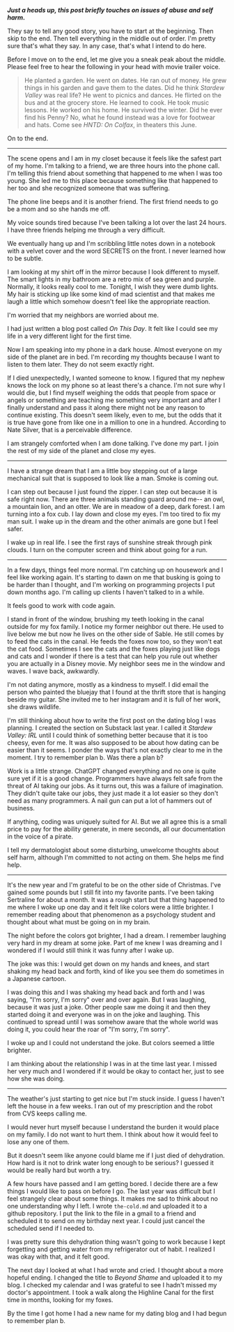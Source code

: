 ***Just a heads up, this post briefly touches on issues of abuse and self harm.***

They say to tell any good story, you have to start at the beginning. Then skip to the end. Then tell everything in the middle out of order. I'm pretty sure that's what they say. In any case, that's what I intend to do here.

Before I move on to the end, let me give you a sneak peak about the middle. Please feel free to hear the following in your head with movie trailer voice.

> He planted a garden. He went on dates. He ran out of money. He grew things in his garden and gave them to the dates. Did he think *Stardew Valley* was real life? He went to picnics and dances. He flirted on the bus and at the grocery store. He learned to cook. He took music lessons. He worked on his home. He survived the winter. Did he ever find his Penny? No, what he found instead was a love for footwear and hats. Come see *HNTD: On Colfax*, in theaters this June.

On to the end.

-----

The scene opens and I am in my closet because it feels like the safest part of my home. I'm talking to a friend, we are three hours into the phone call. I'm telling this friend about something that happened to me when I was too young. She led me to this place because something like that happened to her too and she recognized someone that was suffering. 

The phone line beeps and it is another friend. The first friend needs to go be a mom and so she hands me off.

My voice sounds tired because I've been talking a lot over the last 24 hours. I have three friends helping me through a very difficult. 

We eventually hang up and I'm scribbling little notes down in a notebook with a velvet cover and the word SECRETS on the front. I never learned how to be subtle.

I am looking at my shirt off in the mirror because I look different to myself. The smart lights in my bathroom are a retro mix of sea green and purple. Normally, it looks really cool to me. Tonight, I wish they were dumb lights. My hair is sticking up like some kind of mad scientist and that makes me laugh a little which somehow doesn't feel like the appropriate reaction.

I'm worried that my neighbors are worried about me.

I had just written a blog post called *On This Day*. It felt like I could see my life in a very different light for the first time. 

Now I am speaking into my phone in a dark house. Almost everyone on my side of the planet are in bed. I'm recording my thoughts because I want to listen to them later. They do not seem exactly right. 

If I died unexpectedly, I wanted someone to know. I figured that my nephew knows the lock on my phone so at least there's a chance. I'm not sure why I would die, but I find myself weighing the odds that people from space or angels or something are teaching me something very important and after I finally understand and pass it along there might not be any reason to continue existing. This doesn't seem likely, even to me, but the odds that it is true have gone from like one in a million to one in a hundred. According to Nate Silver, that is a perceivable difference.

I am strangely comforted when I am done talking. I've done my part. I join the rest of my side of the planet and close my eyes. 

---

I have a strange dream that I am a little boy stepping out of a large mechanical suit that is supposed to look like a man. Smoke is coming out. 

I can step out because I just found the zipper. I can step out because it is safe right now. There are three animals standing guard around me-- an owl, a mountain lion, and an otter. We are in meadow of a deep, dark forest. I am turning into a fox cub. I lay down and close my eyes. I'm too tired to fix my man suit. I wake up in the dream and the other animals are gone but I feel safer.

I wake up in real life. I see the first rays of sunshine streak through pink clouds. I turn on the computer screen and think about going for a run.

-----

In a few days, things feel more normal. I'm catching up on housework and I feel like working again. It's starting to dawn on me that busking is going to be harder than I thought, and I'm working on programming projects I put down months ago. I'm calling up clients I haven't talked to in a while. 

It feels good to work with code again. 

I stand in front of the window, brushing my teeth looking in the canal outside for my fox family. I notice my former neighbor out there. He used to live below me but now he lives on the other side of Sable. He still comes by to feed the cats in the canal. He feeds the foxes now too, so they won't eat the cat food. Sometimes I see the cats and the foxes playing just like dogs and cats and I wonder if there is a test that can help you rule out whether you are actually in a Disney movie. My neighbor sees me in the window and waves. I wave back, awkwardly.

I'm not dating anymore, mostly as a kindness to myself. I did email the person who painted the bluejay that I found at the thrift store that is hanging beside my guitar. She invited me to her instagram and it is full of her work, she draws wildlife.

I'm still thinking about how to write the first post on the dating blog I was planning. I created the section on Substack last year. I called it *Stardew Valley: IRL* until I could think of something better because that it is too cheesy, even for me. It was also supposed to be about how dating can be easier than it seems. I ponder the ways that's not exactly clear to me in the moment. I try to remember plan b. Was there a plan b?

Work is a little strange. ChatGPT changed everything and no one is quite sure yet if it is a good change. Programmers have always felt safe from the threat of AI taking our jobs. As it turns out, this was a failure of imagination. They didn't quite take our jobs, they just made it a lot easier so they don't need as many programmers. A nail gun can put a lot of hammers out of business. 

If anything, coding was uniquely suited for AI. But we all agree this is a small price to pay for the ability generate, in mere seconds, all our documentation in the voice of a pirate. 

I tell my dermatologist about some disturbing, unwelcome thoughts about self harm, although I'm committed to not acting on them. She helps me find help.

-----

It's the new year and I'm grateful to be on the other side of Christmas. I've gained some pounds but I still fit into my favorite pants. I've been taking Sertraline for about a month. It was a rough start but that thing happened to me where I woke up one day and it felt like colors were a little brighter. I remember reading about that phenomenon as a psychology student and thought about what must be going on in my brain.

The night before the colors got brighter, I had a dream. I remember laughing very hard in my dream at some joke. Part of me knew I was dreaming and I wondered if I would still think it was funny after I wake up.

The joke was this: I would get down on my hands and knees, and start shaking my head back and forth, kind of like you see them do sometimes in a Japanese cartoon.

I was doing this and I was shaking my head back and forth and I was saying, "I'm sorry, I'm sorry" over and over again. But I was laughing, because it was just a joke. Other people saw me doing it and then they started doing it and everyone was in on the joke and laughing. This continued to spread until I was somehow aware that the whole world was doing it, you could hear the roar of "I'm sorry, I'm sorry".

I woke up and I could not understand the joke. But colors seemed a little brighter.

I am thinking about the relationship I was in at the time last year. I missed her very much and I wondered if it would be okay to contact her, just to see how she was doing.

-----

The weather's just starting to get nice but I'm stuck inside. I guess I haven't left the house in a few weeks. I ran out of my prescription and the robot from CVS keeps calling me. 

I would never hurt myself because I understand the burden it would place on my family. I do not want to hurt them. I think about how it would feel to lose any one of them. 

But it doesn't seem like anyone could blame me if I just died of dehydration. How hard is it not to drink water long enough to be serious? I guessed it would be really hard but worth a try. 

A few hours have passed and I am getting bored. I decide there are a few things I would like to pass on before I go. The last year was difficult but I feel strangely clear about some things. It makes me sad to think about no one understanding why I left. I wrote `the-cold.md` and uploaded it to a github repository. I put the link to the file in a gmail to a friend and scheduled it to send on my birthday next year. I could just cancel the scheduled send if I needed to.

I was pretty sure this dehydration thing wasn't going to work because I kept forgetting and getting water from my refrigerator out of habit. I realized I was okay with that, and it felt good. 

The next day I looked at what I had wrote and cried. I thought about a more hopeful ending. I changed the title to *Beyond Shame* and uploaded it to my blog. I checked my calendar and I was grateful to see I hadn't missed my doctor's appointment. I took a walk along the Highline Canal for the first time in months, looking for my foxes. 

By the time I got home I had a new name for my dating blog and I had begun to remember plan b.
